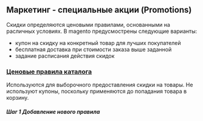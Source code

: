 ## Маркетинг - специальные акции \(Promotions\)

Скидки определяются ценовыми правилами, основанными на расличных условиях. В magento предусмострены следующие варианты:

* купон на скидку на конкретный товар для лучших покупателей
* бесплатная доставка при стоимости заказа выше заданной
* задание расписания действия скидок

### [Ценовые правила каталога](http://docs.magento.com/m2/ee/user_guide/marketing/price-rules-catalog.html) 

Используются для выборочного предоставления скидки на товары. Не используют купоны, поскольку применяются до попадания товара в корзину.

##### Шаг 1 Добавление нового правила






